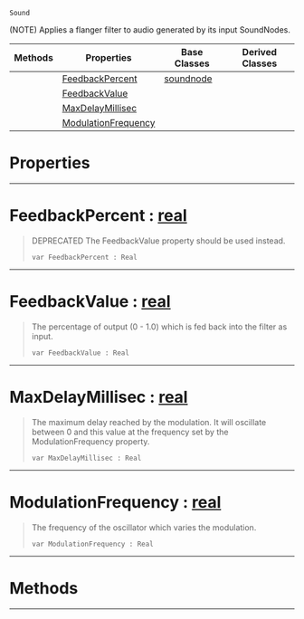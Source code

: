  `Sound`

(NOTE) Applies a flanger filter to audio generated by its input SoundNodes.

|Methods|Properties|Base Classes|Derived Classes|
|---|---|---|---|
| |[ FeedbackPercent](https://github.com/ZilchEngine/ZilchDocs/blob/master/code_reference/class_reference/flangernode.markdown#feedbackpercent-zilch-eng)|[soundnode](https://github.com/ZilchEngine/ZilchDocs/blob/master/code_reference/class_reference/soundnode.markdown)| |
| |[ FeedbackValue](https://github.com/ZilchEngine/ZilchDocs/blob/master/code_reference/class_reference/flangernode.markdown#feedbackvalue-zilch-engin)| | |
| |[ MaxDelayMillisec](https://github.com/ZilchEngine/ZilchDocs/blob/master/code_reference/class_reference/flangernode.markdown#maxdelaymillisec-zilch-en)| | |
| |[ ModulationFrequency](https://github.com/ZilchEngine/ZilchDocs/blob/master/code_reference/class_reference/flangernode.markdown#modulationfrequency-zero)| | |


 #  Properties


---  
 #  FeedbackPercent : [real](https://github.com/ZilchEngine/ZilchDocs/blob/master/code_reference/nada_base_types/real.markdown)

> DEPRECATED The FeedbackValue property should be used instead.
> ``` lang=cpp, name=Nada
> var FeedbackPercent : Real


---  
 #  FeedbackValue : [real](https://github.com/ZilchEngine/ZilchDocs/blob/master/code_reference/nada_base_types/real.markdown)

> The percentage of output (0 - 1.0) which is fed back into the filter as input.
> ``` lang=cpp, name=Nada
> var FeedbackValue : Real


---  
 #  MaxDelayMillisec : [real](https://github.com/ZilchEngine/ZilchDocs/blob/master/code_reference/nada_base_types/real.markdown)

> The maximum delay reached by the modulation. It will oscillate between 0 and this value at the frequency set by the ModulationFrequency property.
> ``` lang=cpp, name=Nada
> var MaxDelayMillisec : Real


---  
 #  ModulationFrequency : [real](https://github.com/ZilchEngine/ZilchDocs/blob/master/code_reference/nada_base_types/real.markdown)

> The frequency of the oscillator which varies the modulation.
> ``` lang=cpp, name=Nada
> var ModulationFrequency : Real


---  
 #  Methods


---  
 

 